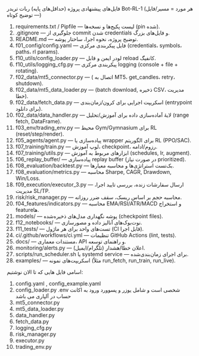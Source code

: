 فایل‌های پیشنهادی پروژه (حداقل‌های پایه) ربات تریدر Bot-RL-1
(هر مورد = مسیر/فایل — توضیح کوتاه)
1.	requirements.txt / Pipfile — لیست پکیج‌ها و نسخه‌ها (pin شده).
2.	.gitignore —   جلوگیری از commit شدن credentials و فایل‌های بزرگ.
3.	README.md —   توضیح پروژه، نحوه اجرا، ساختار پوشه.
4.	f01_config/config.yaml —   فایل پیکربندی مرکزی (credentials، symbols، paths، rl params).
5.	f10_utils/config_loader.py —   لودر ایمن و قابل reload کانفیگ.
6.	f10_utils/logging_cfg.py —   پیکربندی مرکزی logging (console + file + rotating).
7.	f02_data/mt5_connector.py — (  اتصال به MT5، get_candles، retry، shutdown).
8.	f02_data/mt5_data_loader.py — (batch download, ذخیره CSV، مدیریت خطا).
9.	f02_data/fetch_data.py —   اسکریپت اجرایی برای کرون/زمان‌بندی (entrypoint برای دانلود).
10.	f02_data/data_handler.py —   لایهٔ آماده‌سازی داده برای آموزش/تحلیل (range fetch, DataFrame).
11.	f03_env/trading_env.py —   محیط Gym/Gymnasium برای RL (reset/step/render).
12.	f05_agents/agent.py —   پیاده‌سازی یا wrapper برای الگوریتم RL (PPO/SAC).
13.	f07_training/train.py —   لوپ آموزش، checkpoint، رزوم/ادامه.
14.	f07_training/utils.py —   ابزارهای مربوط به آموزش (schedules, lr, augment).
15.	f06_replay_buffer/ —   پیاده‌سازی replay buffer (در صورت نیاز prioritized).
16.	f08_evaluation/backtest.py —   بک‌تست استراتژی‌ها و محاسبه معیارها.
17.	f08_evaluation/metrics.py —   محاسبه Sharpe, CAGR, Drawdown, Win/Loss.
18.	f09_execution/executor_3.py —   ارسال سفارشات زنده، بررسی تایید اجرا، مدیریت SL/TP.
19.	risk/risk_manager.py —   محاسبه حجم بر اساس ریسک، سقف ضرر روزانه.
20.	f04_features/indicators.py —   محاسبه EMA/RSI/ATR/MACD و استخراج featureها.
21.	models/ —   پوشه نگهداری مدل‌های ذخیره‌شده (checkpoint files).
22.	f12_notebooks/ —   نوت‌بوک‌های آنالیز داده و مصورسازی.
23.	f11_tests/ —   تست‌های واحد برای هر ماژول (CI قابل اجرا).
24.	ci/.github/workflows/ci.yml —   تنظیمات GitHub Actions (lint, tests).
25.	docs/ —   مستندات معماری، API و راهنمای توسعه.
26.	monitoring/alerts.py —   اعلان خطا/هشدار (تلگرام/ایمیل).
27.	scripts/run_scheduler.sh   یا systemd service — برای اجرای زمان‌بندی‌شده.
28.	examples/ —   اسکریپت‌های نمونه (مثلاً run_fetch, run_train, run_live).

اسامی فایل هایی که تا الان نوشتیم:
1.	config.yaml        ,    config_example.yaml
2.	config_loader.py
.env                                         شخصی است و شامل یوزر و پسوورد ورود به اکانت حساب در آلپاری می باشد
3.	mt5_connector.py
4.	mt5_data_loader.py
5.	data_handler.py
6.	fetch_data.py
7.	logging_cfg.py
8.	risk_manager.py
9.	executor.py
10.	trading_env.py
